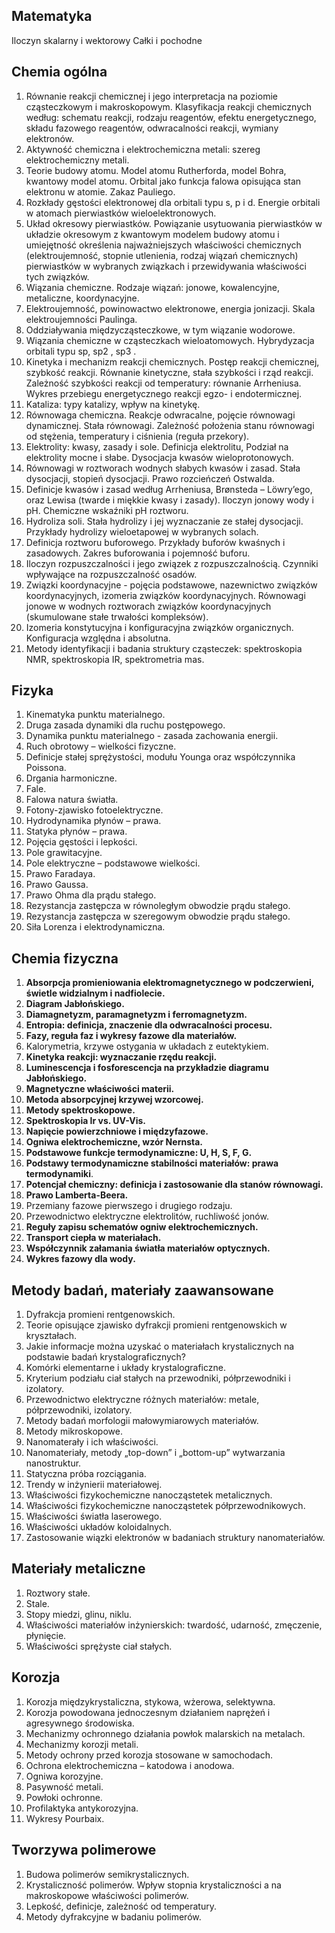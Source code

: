 ## Matematyka

Iloczyn skalarny i wektorowy
Całki i pochodne

## Chemia ogólna

1. Równanie reakcji chemicznej i jego interpretacja na poziomie cząsteczkowym i makroskopowym. Klasyfikacja reakcji chemicznych według: schematu reakcji, rodzaju reagentów, efektu energetycznego, składu fazowego reagentów, odwracalności reakcji, wymiany elektronów. 
2. Aktywność chemiczna i elektrochemiczna metali: szereg elektrochemiczny metali. 
3. Teorie budowy atomu. Model atomu Rutherforda, model Bohra, kwantowy model atomu. Orbital jako funkcja falowa opisująca stan elektronu w atomie. Zakaz Pauliego. 
4. Rozkłady gęstości elektronowej dla orbitali typu s, p i d. Energie orbitali w atomach pierwiastków wieloelektronowych. 
5. Układ okresowy pierwiastków. Powiązanie usytuowania pierwiastków w układzie okresowym z kwantowym modelem budowy atomu i umiejętność określenia najważniejszych właściwości chemicznych (elektroujemność, stopnie utlenienia, rodzaj wiązań chemicznych) pierwiastków w wybranych związkach i przewidywania właściwości tych związków. 
6. Wiązania chemiczne. Rodzaje wiązań: jonowe, kowalencyjne, metaliczne, koordynacyjne. 
7. Elektroujemność, powinowactwo elektronowe, energia jonizacji. Skala elektroujemności Paulinga. 
8. Oddziaływania międzycząsteczkowe, w tym wiązanie wodorowe. 
9. Wiązania chemiczne w cząsteczkach wieloatomowych. Hybrydyzacja orbitali typu sp, sp2 , sp3 . 
10. Kinetyka i mechanizm reakcji chemicznych. Postęp reakcji chemicznej, szybkość reakcji. Równanie kinetyczne, stała szybkości i rząd reakcji. Zależność szybkości reakcji od temperatury: równanie Arrheniusa. Wykres przebiegu energetycznego reakcji egzo- i endotermicznej.
11. Kataliza: typy katalizy, wpływ na kinetykę.
12. Równowaga chemiczna. Reakcje odwracalne, pojęcie równowagi dynamicznej. Stała równowagi. Zależność położenia stanu równowagi od stężenia, temperatury i ciśnienia (reguła przekory). 
13. Elektrolity: kwasy, zasady i sole. Definicja elektrolitu, Podział na elektrolity mocne i słabe. Dysocjacja kwasów wieloprotonowych. 
14. Równowagi w roztworach wodnych słabych kwasów i zasad. Stała dysocjacji, stopień dysocjacji. Prawo rozcieńczeń Ostwalda. 
15. Definicje kwasów i zasad według Arrheniusa, Brønsteda – Löwry’ego, oraz Lewisa (twarde i miękkie kwasy i zasady). Iloczyn jonowy wody i pH. Chemiczne wskaźniki pH roztworu. 
16. Hydroliza soli. Stała hydrolizy i jej wyznaczanie ze stałej dysocjacji. Przykłady hydrolizy wieloetapowej w wybranych solach. 
17. Definicja roztworu buforowego. Przykłady buforów kwaśnych i zasadowych. Zakres buforowania i pojemność buforu. 
18. Iloczyn rozpuszczalności i jego związek z rozpuszczalnością. Czynniki wpływające na rozpuszczalność osadów. 
19. Związki koordynacyjne - pojęcia podstawowe, nazewnictwo związków koordynacyjnych, izomeria związków koordynacyjnych. Równowagi jonowe w wodnych roztworach związków koordynacyjnych (skumulowane stałe trwałości kompleksów). 
20. Izomeria konstytucyjna i konfiguracyjna związków organicznych. Konfiguracja względna i absolutna. 
21. Metody identyfikacji i badania struktury cząsteczek: spektroskopia NMR, spektroskopia IR, spektrometria mas.

## Fizyka

1. Kinematyka punktu materialnego.
2. Druga zasada dynamiki dla ruchu postępowego.
3. Dynamika punktu materialnego - zasada zachowania energii.
4. Ruch obrotowy – wielkości fizyczne.
5. Definicje stałej sprężystości, modułu Younga oraz współczynnika Poissona.
6. Drgania harmoniczne.
7. Fale.
8. Falowa natura światła.
9. Fotony-zjawisko fotoelektryczne.
10. Hydrodynamika płynów – prawa.
11. Statyka płynów – prawa.
12. Pojęcia gęstości i lepkości.
13. Pole grawitacyjne.
14. Pole elektryczne – podstawowe wielkości.
15. Prawo Faradaya.
16. Prawo Gaussa.
17. Prawo Ohma dla prądu stałego.
18. Rezystancja zastępcza w równoległym obwodzie prądu stałego.
19. Rezystancja zastępcza w szeregowym obwodzie prądu stałego.
20. Siła Lorenza i elektrodynamiczna.
## Chemia fizyczna

1. **Absorpcja promieniowania elektromagnetycznego w podczerwieni, świetle widzialnym i nadfiolecie.**
2. **Diagram Jabłońskiego.**
3. **Diamagnetyzm, paramagnetyzm i ferromagnetyzm.**
4. **Entropia: definicja, znaczenie dla odwracalności procesu.** 
5. **Fazy, reguła faz i wykresy fazowe dla materiałów.**
6. Kalorymetria, krzywe ostygania w układach z eutektykiem.
7. **Kinetyka reakcji: wyznaczanie rzędu reakcji.**
8. **Luminescencja i fosforescencja na przykładzie diagramu Jabłońskiego.**
9. **Magnetyczne właściwości materii.**
10. **Metoda absorpcyjnej krzywej wzorcowej.**
11. **Metody spektroskopowe.**
12. **Spektroskopia Ir vs. UV-Vis.**
13. **Napięcie powierzchniowe i międzyfazowe.**
14. **Ogniwa elektrochemiczne, wzór Nernsta.**
15. **Podstawowe funkcje termodynamiczne: U, H, S, F, G.**
16. **Podstawy termodynamiczne stabilności materiałów: prawa termodynamiki**.
17. **Potencjał chemiczny: definicja i zastosowanie dla stanów równowagi.**
18. **Prawo Lamberta-Beera.**
19. Przemiany fazowe pierwszego i drugiego rodzaju.
20. Przewodnictwo elektryczne elektrolitów, ruchliwość jonów.
21. **Reguły zapisu schematów ogniw elektrochemicznych.**
22. **Transport ciepła w materiałach.**
23. **Współczynnik załamania światła materiałów optycznych.**
24. **Wykres fazowy dla wody.**

## Metody badań, materiały zaawansowane

1. Dyfrakcja promieni rentgenowskich.
2. Teorie opisujące zjawisko dyfrakcji promieni rentgenowskich w kryształach.
3. Jakie informacje można uzyskać o materiałach krystalicznych na podstawie badań krystalograficznych?
4. Komórki elementarne i układy krystalograficzne.
5. Kryterium podziału ciał stałych na przewodniki, półprzewodniki i izolatory.
6. Przewodnictwo elektryczne różnych materiałów: metale, półprzewodniki, izolatory.
7. Metody badań morfologii małowymiarowych materiałów.
8. Metody mikroskopowe.
9. Nanomaterały i ich właściwości.
10. Nanomateriały, metody „top-down” i „bottom-up” wytwarzania nanostruktur.
11. Statyczna próba rozciągania.
12. Trendy w inżynierii materiałowej.
13. Właściwości fizykochemiczne nanocząstetek metalicznych.
14. Właściwości fizykochemiczne nanocząstetek półprzewodnikowych.
15. Właściwości światła laserowego.
16. Właściwości układów koloidalnych.
17. Zastosowanie wiązki elektronów w badaniach struktury nanomateriałów.

## Materiały metaliczne

1. Roztwory stałe.
2. Stale.
3. Stopy miedzi, glinu, niklu.
4. Właściwości materiałów inżynierskich: twardość, udarność, zmęczenie, płynięcie.
5. Właściwości sprężyste ciał stałych.

## Korozja

1. Korozja międzykrystaliczna, stykowa, wżerowa, selektywna.
2. Korozja powodowana jednoczesnym działaniem naprężeń i agresywnego środowiska.
3. Mechanizmy ochronnego działania powłok malarskich na metalach.
4. Mechanizmy korozji metali.
5. Metody ochrony przed korozja stosowane w samochodach.
6. Ochrona elektrochemiczna – katodowa i anodowa.
7. Ogniwa korozyjne.
8. Pasywność metali.
9. Powłoki ochronne.
10. Profilaktyka antykorozyjna.
11. Wykresy Pourbaix.

## Tworzywa polimerowe

1. Budowa polimerów semikrystalicznych.
2. Krystaliczność polimerów. Wpływ stopnia krystaliczności a na makroskopowe właściwości polimerów.
3. Lepkość, definicje, zależność od temperatury.
4. Metody dyfrakcyjne w badaniu polimerów.
